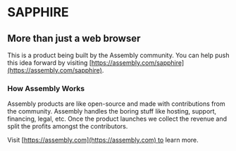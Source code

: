 # SAPPHIRE

## More than just a web browser

This is a product being built by the Assembly community. You can help push this idea forward by visiting [https://assembly.com/sapphire](https://assembly.com/sapphire).

### How Assembly Works

Assembly products are like open-source and made with contributions from the community. Assembly handles the boring stuff like hosting, support, financing, legal, etc. Once the product launches we collect the revenue and split the profits amongst the contributors.

Visit [https://assembly.com](https://assembly.com) to learn more.
